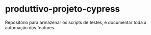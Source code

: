 # produttivo-projeto-cypress
Repositório para armazenar os scripts de testes, e documentar toda a automação das features.
